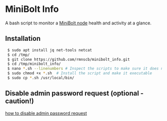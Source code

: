 # MiniBolt Info

A bash script to monitor a [MiniBolt node](https://v2.minibolt.info/home/readme) health and activity at a glance.

## Installation
 ```sh
  $ sudo apt install jq net-tools netcat
  $ cd /tmp/
  $ git clone https://github.com/rmnscb/minibolt_info.git 
  $ cd /tmp/minibolt_info/
  $ nano *.sh --linenumbers # Inspect the scripts to make sure it does not do bad things. Exit with Ctrl-X
  $ sudo chmod +x *.sh  # Install the script and make it executable
  $ sudo cp *.sh /usr/local/bin/
  ```
## Disable admin password request (optional -caution!)
[how to disable admin password request](https://v2.minibolt.info/bonus-guides/system/ssh-keys#disable-admin-password-request-optional-caution)

